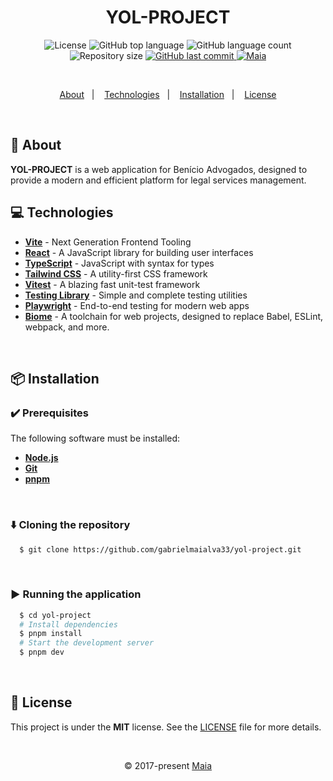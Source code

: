 <h1 align="center">
  YOL-PROJECT
</h1>

<p align="center">
  <img src="https://img.shields.io/github/license/gabrielmaialva33/yol-project?color=00b8d3?style=flat&logo=appveyor" alt="License" />
  <img src="https://img.shields.io/github/languages/top/gabrielmaialva33/yol-project?style=flat&logo=appveyor" alt="GitHub top language" >
  <img src="https://img.shields.io/github/languages/count/gabrielmaialva33/yol-project?style=flat&logo=appveyor" alt="GitHub language count" >
  <img src="https://img.shields.io/github/repo-size/gabrielmaialva33/yol-project?style=flat&logo=appveyor" alt="Repository size" >
  <a href="https://github.com/gabrielmaialva33/yol-project/commits/main">
    <img src="https://img.shields.io/github/last-commit/gabrielmaialva33/yol-project?style=flat&logo=appveyor" alt="GitHub last commit" >
    <img src="https://img.shields.io/badge/made%20by-Maia-15c3d6?style=flat&logo=appveyor" alt="Maia" >  
  </a>
</p>

<br>

<p align="center">
  <a href="#bookmark-about">About</a>&nbsp;&nbsp;&nbsp;|&nbsp;&nbsp;&nbsp;
  <a href="#computer-technologies">Technologies</a>&nbsp;&nbsp;&nbsp;|&nbsp;&nbsp;&nbsp;
  <a href="#package-installation">Installation</a>&nbsp;&nbsp;&nbsp;|&nbsp;&nbsp;&nbsp;
  <a href="#memo-license">License</a>
</p>

<br>

## :bookmark: About

**YOL-PROJECT** is a web application for Benício Advogados, designed to provide a modern and efficient platform for
legal services management.

## :computer: Technologies

- **[Vite](https://vitejs.dev/)** - Next Generation Frontend Tooling
- **[React](https://reactjs.org/)** - A JavaScript library for building user interfaces
- **[TypeScript](https://www.typescriptlang.org/)** - JavaScript with syntax for types
- **[Tailwind CSS](https://tailwindcss.com/)** - A utility-first CSS framework
- **[Vitest](https://vitest.dev/)** - A blazing fast unit-test framework
- **[Testing Library](https://testing-library.com/)** - Simple and complete testing utilities
- **[Playwright](https://playwright.dev/)** - End-to-end testing for modern web apps
- **[Biome](https://biomejs.dev/)** - A toolchain for web projects, designed to replace Babel, ESLint, webpack, and
  more.

<br>

## :package: Installation

### :heavy_check_mark: **Prerequisites**

The following software must be installed:

- **[Node.js](https://nodejs.org/en/)**
- **[Git](https://git-scm.com/)**
- **[pnpm](https://pnpm.io/)**

<br>

### :arrow_down: **Cloning the repository**

```sh
  $ git clone https://github.com/gabrielmaialva33/yol-project.git
```

<br>

### :arrow_forward: **Running the application**

```sh
  $ cd yol-project
  # Install dependencies
  $ pnpm install
  # Start the development server
  $ pnpm dev
```

<br>

## :memo: License

This project is under the **MIT** license. See the [LICENSE](./LICENSE) file for more details.

<br>

<p align="center">
  &copy; 2017-present <a href="https://github.com/gabrielmaialva33/" target="_blank">Maia</a>
</p>
